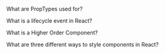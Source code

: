 What are PropTypes used for?

What is a lifecycle event in React?

What is a Higher Order Component?

What are three different ways to style components in React?